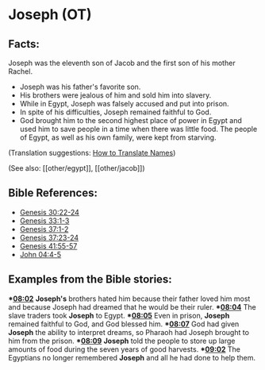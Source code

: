 # Joseph (OT) #

## Facts: ##

Joseph was the eleventh son of Jacob and the first son of his mother Rachel.

 * Joseph was his father's favorite son.
 * His brothers were jealous of him and sold him into slavery.
 * While in Egypt, Joseph was falsely accused and put into prison.
 * In spite of his difficulties, Joseph remained faithful to God.
 * God brought him to the second highest place of power in Egypt and used him to save people in a time when there was little food. The people of Egypt, as well as his own family, were kept from starving.

(Translation suggestions: [How to Translate Names](en/ta-vol1/translate/man/translate-names))

(See also: [[other/egypt]], [[other/jacob]])

## Bible References: ##

* [Genesis 30:22-24](en/tn/gen/help/30/22)
* [Genesis 33:1-3](en/tn/gen/help/33/01)
* [Genesis 37:1-2](en/tn/gen/help/37/01)
* [Genesis 37:23-24](en/tn/gen/help/37/23)
* [Genesis 41:55-57](en/tn/gen/help/41/55)
* [John 04:4-5](en/tn/jhn/help/04/04)

## Examples from the Bible stories: ##

  __*[08:02](en/tn/obs/help/08/02)__ __Joseph's__ brothers hated him because their father loved him most and because Joseph had dreamed that he would be their ruler.
  __*[08:04](en/tn/obs/help/08/04)__ The slave traders took __Joseph__ to Egypt.
  __*[08:05](en/tn/obs/help/08/05)__ Even in prison, __Joseph__ remained faithful to God, and God blessed him.
  __*[08:07](en/tn/obs/help/08/07)__ God had given __Joseph__ the ability to interpret dreams, so Pharaoh had Joseph brought to him from the prison.
  __*[08:09](en/tn/obs/help/08/09)__ __Joseph__ told the people to store up large amounts of food during the seven years of good harvests.
  __*[09:02](en/tn/obs/help/09/02)__ The Egyptians no longer remembered __Joseph__ and all he had done to help them.